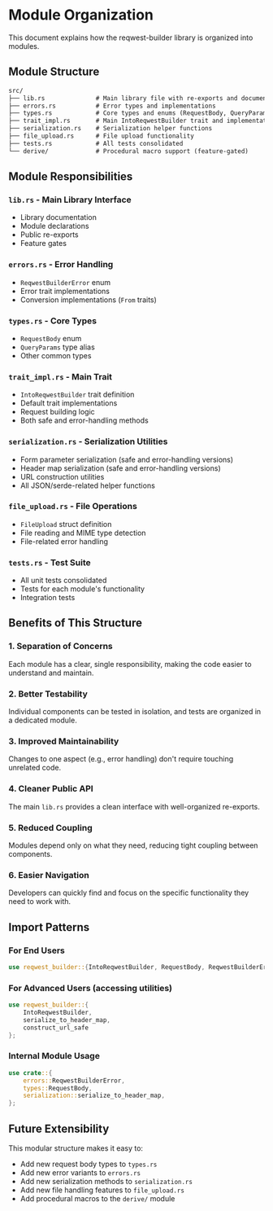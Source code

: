 # Module Organization

This document explains how the reqwest-builder library is organized into modules.

## Module Structure

```txt
src/
├── lib.rs              # Main library file with re-exports and documentation
├── errors.rs           # Error types and implementations
├── types.rs            # Core types and enums (RequestBody, QueryParams)
├── trait_impl.rs       # Main IntoReqwestBuilder trait and implementation
├── serialization.rs    # Serialization helper functions
├── file_upload.rs      # File upload functionality
├── tests.rs            # All tests consolidated
└── derive/             # Procedural macro support (feature-gated)
```

## Module Responsibilities

### `lib.rs` - Main Library Interface

- Library documentation
- Module declarations
- Public re-exports
- Feature gates

### `errors.rs` - Error Handling

- `ReqwestBuilderError` enum
- Error trait implementations
- Conversion implementations (`From` traits)

### `types.rs` - Core Types

- `RequestBody` enum
- `QueryParams` type alias
- Other common types

### `trait_impl.rs` - Main Trait

- `IntoReqwestBuilder` trait definition
- Default trait implementations
- Request building logic
- Both safe and error-handling methods

### `serialization.rs` - Serialization Utilities

- Form parameter serialization (safe and error-handling versions)
- Header map serialization (safe and error-handling versions)
- URL construction utilities
- All JSON/serde-related helper functions

### `file_upload.rs` - File Operations

- `FileUpload` struct definition
- File reading and MIME type detection
- File-related error handling

### `tests.rs` - Test Suite

- All unit tests consolidated
- Tests for each module's functionality
- Integration tests

## Benefits of This Structure

### 1. **Separation of Concerns**

Each module has a clear, single responsibility, making the code easier to understand and maintain.

### 2. **Better Testability**

Individual components can be tested in isolation, and tests are organized in a dedicated module.

### 3. **Improved Maintainability**

Changes to one aspect (e.g., error handling) don't require touching unrelated code.

### 4. **Cleaner Public API**

The main `lib.rs` provides a clean interface with well-organized re-exports.

### 5. **Reduced Coupling**

Modules depend only on what they need, reducing tight coupling between components.

### 6. **Easier Navigation**

Developers can quickly find and focus on the specific functionality they need to work with.

## Import Patterns

### For End Users

```rust
use reqwest_builder::{IntoReqwestBuilder, RequestBody, ReqwestBuilderError, FileUpload};
```

### For Advanced Users (accessing utilities)

```rust
use reqwest_builder::{
    IntoReqwestBuilder,
    serialize_to_header_map,
    construct_url_safe
};
```

### Internal Module Usage

```rust
use crate::{
    errors::ReqwestBuilderError,
    types::RequestBody,
    serialization::serialize_to_header_map,
};
```

## Future Extensibility

This modular structure makes it easy to:

- Add new request body types to `types.rs`
- Add new error variants to `errors.rs`
- Add new serialization methods to `serialization.rs`
- Add new file handling features to `file_upload.rs`
- Add procedural macros to the `derive/` module
